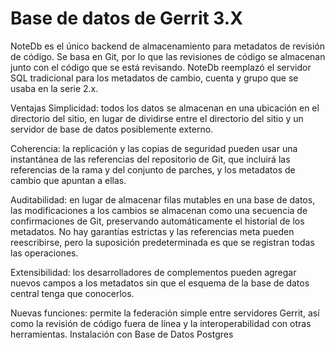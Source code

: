 # Base de datos de Gerrit 3.X 

NoteDb es el único backend de almacenamiento para metadatos de revisión de código. 
Se basa en Git, por lo que las revisiones de código se almacenan junto con el código que se está revisando.
NoteDb reemplazó el servidor SQL tradicional para los metadatos de cambio, cuenta y grupo que se usaba en la serie 2.x.

Ventajas
Simplicidad: todos los datos se almacenan en una ubicación en el directorio del sitio, en lugar de dividirse entre el directorio del sitio y un servidor de base de datos posiblemente externo.

Coherencia: la replicación y las copias de seguridad pueden usar una instantánea de las referencias del repositorio de Git, que incluirá las referencias de la rama y del conjunto de parches, y los metadatos de cambio que apuntan a ellas.

Auditabilidad: en lugar de almacenar filas mutables en una base de datos, las modificaciones a los cambios se almacenan como una secuencia de confirmaciones de Git, preservando automáticamente el historial de los metadatos.
No hay garantías estrictas y las referencias meta pueden reescribirse, pero la suposición predeterminada es que se registran todas las operaciones.

Extensibilidad: los desarrolladores de complementos pueden agregar nuevos campos a los metadatos sin que el esquema de la base de datos central tenga que conocerlos.

Nuevas funciones: permite la federación simple entre servidores Gerrit, así como la revisión de código fuera de línea y la interoperabilidad con otras herramientas.
Instalación con Base de Datos Postgres

